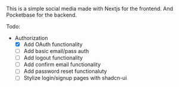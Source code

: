 This is a simple social media made with Nextjs for the frontend.
And Pocketbase for the backend.


Todo:
* Authorization
    * [x] Add OAuth functionality 
    * [ ] Add basic email/pass auth
    * [ ] Add logout functionality
    * [ ] Add confirm email functionality
    * [ ] Add password reset functionaluty
    * [ ] Stylize login/signup pages with shadcn-ui